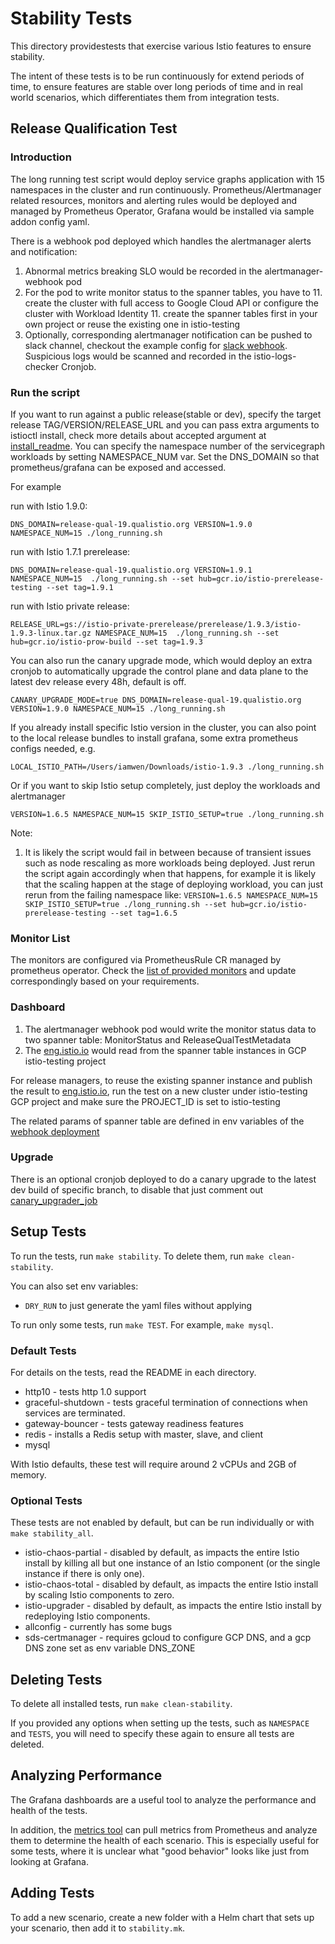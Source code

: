 # Stability Tests

This directory providestests that exercise various Istio features to ensure stability.

The intent of these tests is to be run continuously for extend periods of time, to ensure features are stable over long periods of time and in real world scenarios, which differentiates them from integration tests.

## Release Qualification Test

### Introduction

The long running test script would deploy service graphs application with 15 namespaces in the cluster and run continuously. Prometheus/Alertmanager related resources, monitors and alerting rules would be deployed and managed by Prometheus Operator, Grafana would be installed via sample addon config yaml.

There is a webhook pod deployed which handles the alertmanager alerts and notification:

1. Abnormal metrics breaking SLO would be recorded in the alertmanager-webhook pod
1. For the pod to write monitor status to the spanner tables, you have to
    11. create the cluster with full access to Google Cloud API or configure the cluster with Workload Identity
    11. create the spanner tables first in your own project or reuse the existing one in istio-testing
1. Optionally, corresponding alertmanager notification can be pushed to slack channel, checkout the example config for [slack webhook](https://github.com/istio/tools/blob/master/perf/stability/alertmanager/values.yaml#L21). Suspicious logs would be scanned and recorded in the istio-logs-checker Cronjob.

### Run the script

If you want to run against a public release(stable or dev), specify the target release TAG/VERSION/RELEASE_URL and you can pass extra arguments to istioctl install, check more details about accepted argument at [install_readme](https://github.com/istio/tools/tree/master/perf/istio-install#setup-istio). You can specify the namespace number of the servicegraph workloads by setting NAMESPACE_NUM var. Set the DNS_DOMAIN so that prometheus/grafana can be exposed and accessed.

For example

run with Istio 1.9.0:

`DNS_DOMAIN=release-qual-19.qualistio.org VERSION=1.9.0 NAMESPACE_NUM=15 ./long_running.sh`

run with Istio 1.7.1 prerelease:

`DNS_DOMAIN=release-qual-19.qualistio.org VERSION=1.9.1 NAMESPACE_NUM=15  ./long_running.sh --set hub=gcr.io/istio-prerelease-testing --set tag=1.9.1`

run with Istio private release:

`RELEASE_URL=gs://istio-private-prerelease/prerelease/1.9.3/istio-1.9.3-linux.tar.gz NAMESPACE_NUM=15  ./long_running.sh --set hub=gcr.io/istio-prow-build --set tag=1.9.3`

You can also run the canary upgrade mode, which would deploy an extra cronjob to automatically upgrade the control plane and data plane to the latest dev release every 48h, default is off.

`CANARY_UPGRADE_MODE=true DNS_DOMAIN=release-qual-19.qualistio.org VERSION=1.9.0 NAMESPACE_NUM=15 ./long_running.sh`

If you already install specific Istio version in the cluster, you can also point to the local release bundles to install grafana, some extra prometheus configs needed, e.g.

`LOCAL_ISTIO_PATH=/Users/iamwen/Downloads/istio-1.9.3 ./long_running.sh`

Or if you want to skip Istio setup completely, just deploy the workloads and alertmanager

`VERSION=1.6.5 NAMESPACE_NUM=15 SKIP_ISTIO_SETUP=true ./long_running.sh`

Note:
1. It is likely the script would fail in between because of transient issues such as node rescaling as more workloads being deployed. Just rerun the script again accordingly when that happens, for example it is likely that the scaling happen at the stage of deploying workload, you can just rerun from the failing namespace like:
`VERSION=1.6.5 NAMESPACE_NUM=15 SKIP_ISTIO_SETUP=true ./long_running.sh --set hub=gcr.io/istio-prerelease-testing --set tag=1.6.5`

### Monitor List

The monitors are configured via PrometheusRule CR managed by prometheus operator. Check the [list of provided monitors](https://github.com/istio/tools/blob/master/perf/stability/alertmanager/prometheusrule.yaml) and update correspondingly based on your requirements.

### Dashboard

1. The alertmanager webhook pod would write the monitor status data to two spanner table: MonitorStatus and ReleaseQualTestMetadata
1. The [eng.istio.io](http://eng.istio.io/releasequal) would read from the spanner table instances in GCP istio-testing project

For release managers, to reuse the existing spanner instance and publish the result to [eng.istio.io](http://eng.istio.io/releasequal), run the test on a new cluster under istio-testing GCP project and make sure the PROJECT_ID is set to istio-testing

The related params of spanner table are defined in env variables of the [webhook deployment]((./alertmanager/templates/alertmanager-webhook.yaml))

### Upgrade

There is an optional cronjob deployed to do a canary upgrade to the latest dev build of specific branch, to disable that just comment out [canary_upgrader_job](https://github.com/istio/tools/blob/master/perf/stability/long_running.sh#L55-L57)

## Setup Tests

To run the tests, run `make stability`. To delete them, run `make clean-stability`.

You can also set env variables:
* `DRY_RUN` to just generate the yaml files without applying

To run only some tests, run `make TEST`. For example, `make mysql`.

### Default Tests

For details on the tests, read the README in each directory.

* http10 - tests http 1.0 support
* graceful-shutdown - tests graceful termination of connections when services are terminated.
* gateway-bouncer - tests gateway readiness features
* redis - installs a Redis setup with master, slave, and client
* mysql

With Istio defaults, these test will require around 2 vCPUs and 2GB of memory.

### Optional Tests

These tests are not enabled by default, but can be run individually or with `make stability_all`.

* istio-chaos-partial - disabled by default, as impacts the entire Istio install by killing all but one instance of an Istio component (or the single instance if there is only one).
* istio-chaos-total - disabled by default, as impacts the entire Istio install by scaling Istio components to zero.
* istio-upgrader - disabled by default, as impacts the entire Istio install by redeploying Istio components.
* allconfig - currently has some bugs
* sds-certmanager - requires gcloud to configure GCP DNS, and a gcp DNS zone set as env variable DNS_ZONE

## Deleting Tests

To delete all installed tests, run `make clean-stability`.

If you provided any options when setting up the tests, such as `NAMESPACE` and `TESTS`, you will need to specify these again to ensure all tests are deleted.

## Analyzing Performance

The Grafana dashboards are a useful tool to analyze the performance and health of the tests.

In addition, the [metrics tool](../../metrics/check_metrics.py) can pull metrics from Prometheus and analyze them to determine the health of each scenario. This is especially useful for some tests, where it is unclear what "good behavior" looks like just from looking at Grafana.

## Adding Tests

To add a new scenario, create a new folder with a Helm chart that sets up your scenario, then add it to `stability.mk`.
